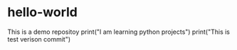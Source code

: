 # hello-world
This is a demo repositoy
print("I am learning python projects")
print("This is test verison commit")
